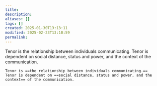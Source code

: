 ```yaml
---
title: 
description: 
aliases: []
tags: []
created: 2025-01-30T13:13:11
modified: 2025-02-23T13:10:59
permalink:
---
```


Tenor is the relationship between individuals communicating. Tenor is dependent on social distance, status and power, and the context of the communication.

```anki
Tenor is ==the relationship between individuals communicating.== 
Tenor is dependent on ==social distance, status and power, and the context== of the communication.
```
